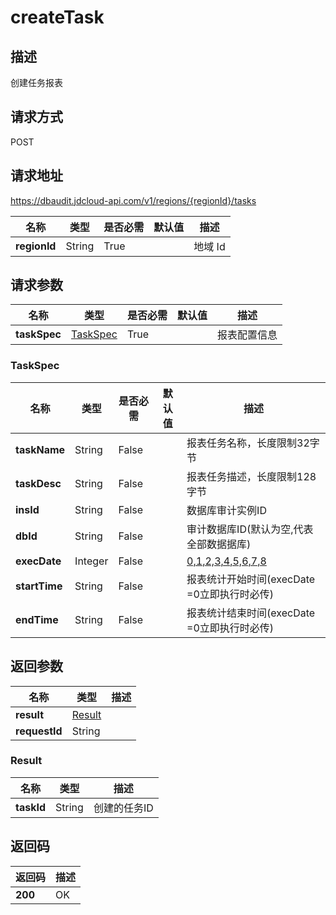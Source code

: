 # createTask


## 描述
创建任务报表

## 请求方式
POST

## 请求地址
https://dbaudit.jdcloud-api.com/v1/regions/{regionId}/tasks

|名称|类型|是否必需|默认值|描述|
|---|---|---|---|---|
|**regionId**|String|True| |地域 Id|

## 请求参数
|名称|类型|是否必需|默认值|描述|
|---|---|---|---|---|
|**taskSpec**|[TaskSpec](createtask#taskspec)|True| |报表配置信息|

### <div id="taskspec">TaskSpec</div>
|名称|类型|是否必需|默认值|描述|
|---|---|---|---|---|
|**taskName**|String|False| |报表任务名称，长度限制32字节|
|**taskDesc**|String|False| |报表任务描述，长度限制128字节|
|**insId**|String|False| |数据库审计实例ID|
|**dbId**|String|False| |审计数据库ID(默认为空,代表全部数据据库)|
|**execDate**|Integer|False| |[0,1,2,3,4,5,6,7,8](0:立即实行,1-7为每周特定日期执行,8为每天执行)|
|**startTime**|String|False| |报表统计开始时间(execDate =0立即执行时必传)|
|**endTime**|String|False| |报表统计结束时间(execDate =0立即执行时必传)|

## 返回参数
|名称|类型|描述|
|---|---|---|
|**result**|[Result](createtask#result)| |
|**requestId**|String| |

### <div id="result">Result</div>
|名称|类型|描述|
|---|---|---|
|**taskId**|String|创建的任务ID|

## 返回码
|返回码|描述|
|---|---|
|**200**|OK|
